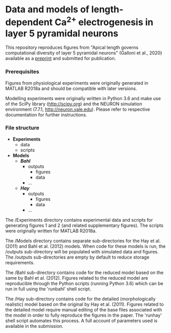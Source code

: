 # Data and models of length-dependent Ca<sup>2+</sup> electrogenesis in layer 5 pyramidal neurons

This repository reproduces figures from "Apical length governs computational diversity of layer 5 pyramidal neurons" (Galloni et al., 2020) available as a [preprint](https://www.biorxiv.org/content/10.1101/754499v2) and submitted for publication.

### Prerequisites

Figures from physiological experiments were originally generated in MATLAB R2018a and should be compatible with later versions. 

Modelling experiments were originally written in Python 3.6 and make use of the SciPy library (http://scipy.org) and the NEURON simulation environment (7.7.1, http://neuron.yale.edu). Please refer to respective documentation for further instructions.

### File structure

* **Experiments**
  + data
  + scripts
* **Models**
  + ***Bahl***
    + outputs
      + figures
      + data
    + ...
  + ***Hay***
    + outputs
      + figures
      + data
    + ...

The /Experiments directory contains experimental data and scripts for generating figures 1 and 2 (and related supplementary figures). The scripts were originally written for MATLAB R2018a.

The /Models directory contains separate sub-directories for the Hay et al. (2011) and Bahl et al. (2012) models. When code for these models is run, the /outputs sub-directory will be populated with simulated data and figures. The /outputs sub-directories are empty by default to reduce storage requirements.

The /Bahl sub-directory contains code for the reduced model based on the same by Bahl et al. (2012). Figures related to the reduced model are reproducible through the Python scripts (running Python 3.6) which can be run in full using the 'runbahl' shell script.

The /Hay sub-directory contains code for the detailed (morphologically realistic) model based on the original by Hay et al. (2011). Figures related to the detailed model require manual editing of the base files associated with the model in order to fully reproduce the figures in the paper. The 'runhay' shell script automates this process. A full account of parameters used is available in the submission.
